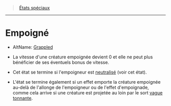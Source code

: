 ﻿---
!GenericItem
Name: Empoigné
AltName: '[Grappled](srd_conditions_grappled.md)'
Id: conditions_hd.md#empoigné
ParentLink: conditions_hd.md#États-spéciaux
ParentName: États spéciaux
NameLevel: 1
Attributes:
  Name: Empoigné
  Markdown: >+
    # <!--Name-->Empoigné<!--/Name-->


    - AltName: <!--AltName-->[Grappled](srd_conditions_grappled.md)<!--/AltName-->


    * La vitesse d'une créature empoignée devient 0 et elle ne peut plus bénéficier de ses éventuels bonus de vitesse.


    * Cet état se termine si l'empoigneur est [neutralisé](hd_conditions_neutralise.md) (voir cet état).


    * L'état se termine également si un effet emporte la créature empoignée au-delà de l'allonge de l'empoigneur ou de l'effet d'empoignade, comme cela arrive si une créature est projetée au loin par le sort [vague tonnante](hd_spells_vague_tonnante.md).

  AltName: '[Grappled](srd_conditions_grappled.md)'
AttributesDictionary: >+
  Name: Empoigné

  Markdown: >+

    # <!--Name-->Empoigné<!--/Name-->





    - AltName: <!--AltName-->[Grappled](srd_conditions_grappled.md)<!--/AltName-->





    * La vitesse d'une créature empoignée devient 0 et elle ne peut plus bénéficier de ses éventuels bonus de vitesse.





    * Cet état se termine si l'empoigneur est [neutralisé](hd_conditions_neutralise.md) (voir cet état).





    * L'état se termine également si un effet emporte la créature empoignée au-delà de l'allonge de l'empoigneur ou de l'effet d'empoignade, comme cela arrive si une créature est projetée au loin par le sort [vague tonnante](hd_spells_vague_tonnante.md).



  AltName: '[Grappled](srd_conditions_grappled.md)'

---
> [États spéciaux](hd_conditions.md)

---

# Empoigné

- AltName: [Grappled](srd_conditions_grappled.md)

* La vitesse d'une créature empoignée devient 0 et elle ne peut plus bénéficier de ses éventuels bonus de vitesse.

* Cet état se termine si l'empoigneur est [neutralisé](hd_conditions_neutralise.md) (voir cet état).

* L'état se termine également si un effet emporte la créature empoignée au-delà de l'allonge de l'empoigneur ou de l'effet d'empoignade, comme cela arrive si une créature est projetée au loin par le sort [vague tonnante](hd_spells_vague_tonnante.md).

